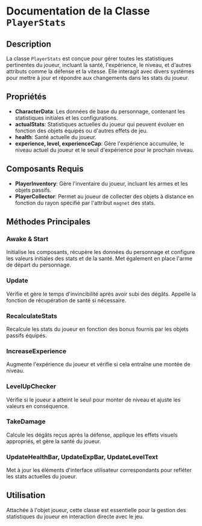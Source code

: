 # Documentation de la Classe `PlayerStats`

## Description

La classe `PlayerStats` est conçue pour gérer toutes les statistiques pertinentes du joueur, incluant la santé, l'expérience, le niveau, et d'autres attributs comme la défense et la vitesse. Elle interagit avec divers systèmes pour mettre à jour et répondre aux changements dans les stats du joueur.

## Propriétés

- **CharacterData**: Les données de base du personnage, contenant les statistiques initiales et les configurations.
- **actualStats**: Statistiques actuelles du joueur qui peuvent évoluer en fonction des objets équipés ou d'autres effets de jeu.
- **health**: Santé actuelle du joueur.
- **experience, level, experienceCap**: Gère l'expérience accumulée, le niveau actuel du joueur et le seuil d'expérience pour le prochain niveau.

## Composants Requis

- **PlayerInventory**: Gère l'inventaire du joueur, incluant les armes et les objets passifs.
- **PlayerCollector**: Permet au joueur de collecter des objets à distance en fonction du rayon spécifié par l'attribut `magnet` des stats.

## Méthodes Principales

### Awake & Start

Initialise les composants, récupère les données du personnage et configure les valeurs initiales des stats et de la santé. Met également en place l'arme de départ du personnage.

### Update

Vérifie et gère le temps d'invincibilité après avoir subi des dégâts. Appelle la fonction de récupération de santé si nécessaire.

### RecalculateStats

Recalcule les stats du joueur en fonction des bonus fournis par les objets passifs équipés.

### IncreaseExperience

Augmente l'expérience du joueur et vérifie si cela entraîne une montée de niveau.

### LevelUpChecker

Vérifie si le joueur a atteint le seuil pour monter de niveau et ajuste les valeurs en conséquence.

### TakeDamage

Calcule les dégâts reçus après la défense, applique les effets visuels appropriés, et gère la santé du joueur.

### UpdateHealthBar, UpdateExpBar, UpdateLevelText

Met à jour les éléments d'interface utilisateur correspondants pour refléter les stats actuelles du joueur.

## Utilisation

Attachée à l'objet joueur, cette classe est essentielle pour la gestion des statistiques du joueur en interaction directe avec le jeu.
